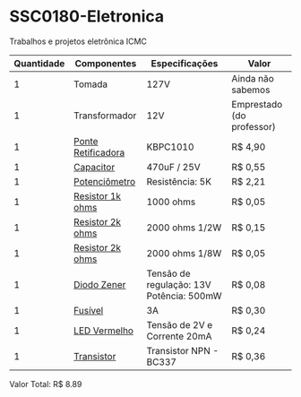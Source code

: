 # SSC0180-Eletronica
Trabalhos e projetos eletrônica ICMC

| Quantidade     | Componentes | Especificações | Valor |
| ---      | ---       | ---      | ---     |
| 1 | Tomada  | 127V     |  Ainda não sabemos   |
| 1 | Transformador  | 12V     |  Emprestado (do professor)   |
| 1 |[Ponte Retificadora](https://www.baudaeletronica.com.br/ponte-retificadora-kbpc1010.html)| KBPC1010 | R$ 4,90 |
| 1     | [Capacitor](https://www.baudaeletronica.com.br/capacitor-eletrolitico-470uf-25v.html)        | 470uF / 25V     | R$ 0,55  |
| 1     | [Potenciômetro](https://www.baudaeletronica.com.br/potenciometro-linear-de-5k-5000.html)        | Resistência: 5K  | R$ 2,21    |
| 1     | [Resistor 1k ohms](https://www.baudaeletronica.com.br/resistor-1k-5-1-4w.html)       | 1000 ohms     | R$ 0,05    |
| 1     | [Resistor 2k ohms](https://www.baudaeletronica.com.br/produto/resistor-2k0-5-12w.html)     | 2000 ohms 1/2W    | R$ 0,15   |
| 1     | [Resistor 2k ohms](https://www.baudaeletronica.com.br/produto/resistor-2k-5-18w.html)     | 2000 ohms 1/8W    | R$ 0,05   |
| 1     | [Diodo Zener](https://www.baudaeletronica.com.br/diodo-zener-bzx55c-13v-0-5w.html)       | Tensão de regulação: 13V Potência: 500mW     |  R$ 0,08   |
| 1     | [Fusível](https://www.baudaeletronica.com.br/produto/fusivel-lamina-mini-3a.html)     | 3A     | R$ 0,30    |
| 1     | [LED Vermelho](https://www.baudaeletronica.com.br/led-difuso-5mm-vermelho.html)       | Tensão de 2V e Corrente 20mA      | R$ 0,24    |
| 1     | [Transistor](https://www.baudaeletronica.com.br/transistor-npn-bc337.html)       |  Transistor NPN - BC337      | R$ 0,36   |

Valor Total: R$ 8.89
